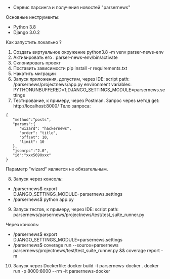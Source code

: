 * Сервис парсинга и получения новостей "parsernews"

Основные инструменты:
- Python 3.8
- Django 3.0.2

Как запустить локально ?

1) Создать виртуальное окружение
python3.8 -m venv parser-news-env
2) Активировать его
. parser-news-env/bin/activate
3) Склонировать проект
4) Поставить зависимости
pip install -r requirements.txt
5) Накатить миграции
6) Запуск приложения, допустим, через IDE: 
script path: /parsernews/projectnews/app.py
environment variables: PYTHONUNBUFFERED=1;DJANGO_SETTINGS_MODULE=parsernews.settings
7) Тестирование, к примеру, через Postman. 
Запрос через метод get: http://localhost:8000/
Тело запроса:
``` 
{
   "method":"posts",
   "params":{
      "wizard": "hackernews",
      "order": "title",
      "offset": 10,
      "limit": 10
   },
   "jsonrpc":"2.0",
   "id":"xxx5690xxx"
}
```
Параметр "wizard" является не обязательным.

8) Запуск через консоль:
- /parsernews$ export DJANGO_SETTINGS_MODULE=parsernews.settings
- /parsernews$ python app.py

9) Запуск тестов, к примеру, через IDE:
script path: parsernews/parsernews/projectnews/test/test_suite_runner.py

Через консоль:

- /parsernews$ export DJANGO_SETTINGS_MODULE=parsernews.settings
- /parsernews$ coverage run --source=parsernews  parsernews/projectnews/test/test_suite_runner.py && coverage report -m

10) Запуск через Dockerfile:
docker build -t parsernews-docker .
docker run -p 8000:8000 --rm -it parsernews-docker
